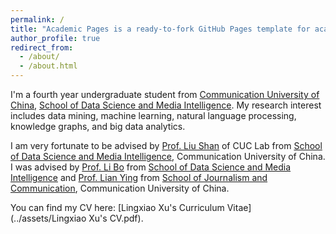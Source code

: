 ```yaml
---
permalink: /
title: "Academic Pages is a ready-to-fork GitHub Pages template for academic personal websites"
author_profile: true
redirect_from: 
  - /about/
  - /about.html
---
```


I'm a fourth year undergraduate student from [Communication University of China](https://www.cuc.edu.cn/), [School of Data Science and Media Intelligence](https://dsmi.cuc.edu.cn/). My research interest includes data mining, machine learning, natural language processing, knowledge graphs, and big data analytics.

I am very fortunate to be advised by [Prof. Liu Shan](https://dsmi.cuc.edu.cn/2024/0624/c4580a232908/page.htm) of CUC Lab from [School of Data Science and Media Intelligence](https://dsmi.cuc.edu.cn/), Communication University of China. I was advised by [Prof. Li Bo](https://dsmi.cuc.edu.cn/2021/0908/c8004a185952/page.htm) from [School of Data Science and Media Intelligence](https://dsmi.cuc.edu.cn/) and [Prof. Lian Ying](https://xinwenxueyuan.cuc.edu.cn/2021/0608/c7646a182636/page.htm) from [School of Journalism and Communication](https://xinwenxueyuan.cuc.edu.cn/), Communication University of China.

You can find my CV here: [Lingxiao Xu's Curriculum Vitae](../assets/Lingxiao Xu's CV.pdf).
